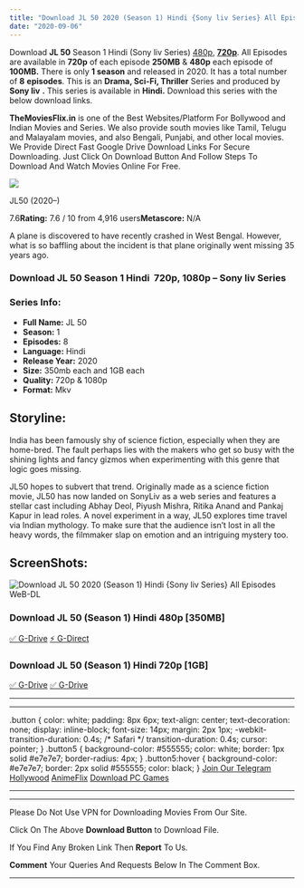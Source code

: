 ```yaml
---
title: "Download JL 50 2020 (Season 1) Hindi {Sony liv Series} All Episodes WeB-DL || 480p [400MB] || 720p [1GB]"
date: "2020-09-06"
---
```


Download **JL 50** Season 1 Hindi (Sony liv Series) [480p](https://1moviesflix.com/480p-movies/), [**720p**](https://1moviesflix.com/720p-movies/). All Episodes are available in **720p** of each episode **250MB** & **480p** each episode of **100MB.** There is only **1 season** and released in 2020. It has a total number of **8** **episodes**. This is an **Drama, Sci-Fi, Thriller** Series and produced by **Sony liv** **.** This series is available in **Hindi.** Download this series with the below download links.

**TheMoviesFlix.in** is one of the Best Websites/Platform For Bollywood and Indian Movies and Series. We also provide south movies like Tamil, Telugu and Malayalam movies, and also Bengali, Punjabi, and other local movies. We Provide Direct Fast Google Drive Download Links For Secure Downloading. Just Click On Download Button And Follow Steps To Download And Watch Movies Online For Free.

[![](https://m.media-amazon.com/images/M/MV5BYzBlZTQ2ZmYtNjAzOS00N2YxLTg3MTQtMGEwY2FhM2YxNDQ2XkEyXkFqcGdeQXVyMzQ5Njc3NzU@._V1_SX300.jpg)](https://www.imdb.com/title/tt7441984/ "JL50")

JL50 (2020–)

7.6**Rating:** 7.6 / 10 from 4,916 users**Metascore:** N/A

A plane is discovered to have recently crashed in West Bengal. However, what is so baffling about the incident is that plane originally went missing 35 years ago.

### Download JL 50 Season 1 Hindi  720p, 1080p – Sony liv Series 

### Series Info:

- **Full Name:** JL 50
- **Season:** 1
- **Episodes:** 8
- **Language:** Hindi
- **Release Year:** 2020
- **Size:** 350mb each and 1GB each
- **Quality:** 720p & 1080p
- **Format:** Mkv

## Storyline:

India has been famously shy of science fiction, especially when they are home-bred. The fault perhaps lies with the makers who get so busy with the shining lights and fancy gizmos when experimenting with this genre that logic goes missing.

JL50 hopes to subvert that trend. Originally made as a science fiction movie, JL50 has now landed on SonyLiv as a web series and features a stellar cast including Abhay Deol, Piyush Mishra, Ritika Anand and Pankaj Kapur in lead roles. A novel experiment in a way, JL50 explores time travel via Indian mythology. To make sure that the audience isn’t lost in all the heavy words, the filmmaker slap on emotion and an intriguing mystery too.

## ScreenShots:

![Download JL 50 2020 (Season 1) Hindi {Sony liv Series} All Episodes WeB-DL](https://i.imgur.com/sR3SvuG.jpg)

### Download JL 50 (Season 1) Hindi 480p \[350MB\]

[✅ G-Drive](https://1moviesflix.com?a270777880=VkpoV1c4TlV3TVRDVm84ZVhRNjYycmQ0R0xNalpyVnRBc3M1aG9yeTQ0S0RMMXBBNHBkQ2Y1WDlaUll3aEJXRW1jUVozWEZuSzBrZWR2aHUyclpTbEg4NUpFaHROSU1YdjJ5U0RDdkdBM0k9) [⚡ G-Direct](https://1moviesflix.com?a270777880=VkpoV1c4TlV3TVRDVm84ZVhRNjYycmQ0R0xNalpyVnRBc3M1aG9yeTQ0S0RMMXBBNHBkQ2Y1WDlaUll3aEJXRWs5QjRxNWdBbGZTc0QxRVZ3VTBGMGNUZmNUWUVTVjJDTlNPOUJ5dlA4b1U9)

### Download JL 50 (Season 1) Hindi 720p \[1GB\]

[✅ G-Drive](https://1moviesflix.com?a270777880=VkpoV1c4TlV3TVRDVm84ZVhRNjYycmQ0R0xNalpyVnRBc3M1aG9yeTQ0S0RMMXBBNHBkQ2Y1WDlaUll3aEJXRVhwemRacUY3ZitnbUs3MHlRM3F0eEpVOTdhRWdSWDFXb0p6YTd2NHBEWFk9) [✅ G-Drive](https://1moviesflix.com?a270777880=VkpoV1c4TlV3TVRDVm84ZVhRNjYycmQ0R0xNalpyVnRBc3M1aG9yeTQ0S0RMMXBBNHBkQ2Y1WDlaUll3aEJXRWtvZlhyZEprWW5yTFBGUXlkWmEvdzZUTUpqZDdpdEFhbW11ZXlMT3NNSms9)

* * *

* * *

.button { color: white; padding: 8px 6px; text-align: center; text-decoration: none; display: inline-block; font-size: 14px; margin: 2px 1px; -webkit-transition-duration: 0.4s; /\* Safari \*/ transition-duration: 0.4s; cursor: pointer; } .button5 { background-color: #555555; color: white; border: 1px solid #e7e7e7; border-radius: 4px; } .button5:hover { background-color: #e7e7e7; border: 2px solid #555555; color: black; } [Join Our Telegram](http://gdrivepro.xyz/join.php) [Hollywood](https://moviesverse.com/) [AnimeFlix](https://animeflix.in/) [Download PC Games](https://gamesflix.net/)  

* * *

* * *

  

Please Do Not Use VPN for Downloading Movies From Our Site.

Click On The Above **Download Button** to Download File.

If You Find Any Broken Link Then **Report** To Us.

**Comment** Your Queries And Requests Below In The Comment Box.

* * *
